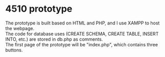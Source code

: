 # 4510 prototype

The prototype is built based on HTML and PHP, and I use XAMPP to host the webpage.  
The code for database uses (CREATE SCHEMA, CREATE TABLE, INSERT INTO, etc.) are stored in db.php as comments.  
The first page of the prototype will be "index.php", which contains three buttons.
